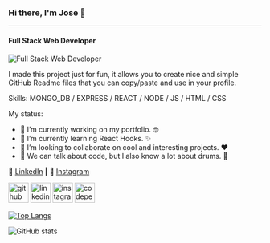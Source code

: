 ### Hi there, I'm Jose 👋

---

#### Full Stack Web Developer
![Full Stack Web Developer](https://arturssmirnovs.github.io/github-profile-readme-generator/images/banner.png)

<!--
<pre>
 __      __           __          ____                            ___                                     
/\ \  __/\ \         /\ \        /\  _`\                         /\_ \                                    
\ \ \/\ \ \ \     __ \ \ \____   \ \ \/\ \     __   __  __     __\//\ \      ___    _____      __   _ __  
 \ \ \ \ \ \ \  /'__`\\ \ '__`\   \ \ \ \ \  /'__`\/\ \/\ \  /'__`\\ \ \    / __`\ /\ '__`\  /'__`\/\`'__\
  \ \ \_/ \_\ \/\  __/ \ \ \L\ \   \ \ \_\ \/\  __/\ \ \_/ |/\  __/ \_\ \_ /\ \L\ \\ \ \L\ \/\  __/\ \ \/ 
   \ `\___x___/\ \____\ \ \_,__/    \ \____/\ \____\\ \___/ \ \____\/\____\\ \____/ \ \ ,__/\ \____\\ \_\ 
    '\/__//__/  \/____/  \/___/      \/___/  \/____/ \/__/   \/____/\/____/ \/___/   \ \ \/  \/____/ \/_/ 
                                                                                      \ \_\               
                                                                                       \/_/                                                                        
</pre>

---
-->


I made this project just for fun, it allows you to create nice and simple GitHub Readme files that you can copy/paste and use in your profile.

Skills: MONGO_DB / EXPRESS / REACT / NODE / JS / HTML / CSS
                                                                                                                             

My status:

- 🔭 I’m currently working on my portfolio. :nerd_face:
- 🌱 I’m currently learning React Hooks. :sparkles:
- 👯 I’m looking to collaborate on cool and interesting projects. :heart:
- 💬 We can talk about code, but I also know a lot about drums. :drum:


:calling: [LinkedIn][LinkedIn] **|**
:camera_flash: [Instagram][Instagram]


[LinkedIn]: https://linkedin.com/in/joseantonio-casado
[Instagram]: https://www.instagram.com/joseacasado_drummer/


[<img src='https://cdn.jsdelivr.net/npm/simple-icons@3.0.1/icons/github.svg' alt='github' height='40'>](https://github.com/Joseacasado)  [<img src='https://cdn.jsdelivr.net/npm/simple-icons@3.0.1/icons/linkedin.svg' alt='linkedin' height='40'>](https://www.linkedin.com/in/joseantonio-casado/)  [<img src='https://cdn.jsdelivr.net/npm/simple-icons@3.0.1/icons/instagram.svg' alt='instagram' height='40'>](https://www.instagram.com/joseacasado_drummer/)  [<img src='https://cdn.jsdelivr.net/npm/simple-icons@3.0.1/icons/codepen.svg' alt='codepen' height='40'>](https://codepen.io/joseacasado)  

[![Top Langs](https://github-readme-stats.vercel.app/api/top-langs/?username=Joseacasado)](https://github.com/anuraghazra/github-readme-stats)

![GitHub stats](https://github-readme-stats.vercel.app/api?username=Joseacasado&show_icons=true)  


